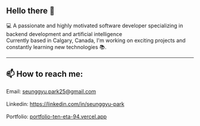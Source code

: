 ## Hello there 👋

💻 A passionate and highly motivated software developer specializing in backend development and artificial intelligence <br/>
Currently based in Calgary, Canada, I'm working on exciting projects and constantly learning new technologies 📚.<br/>

----------------
## 📫 How to reach me: <br/>
Email: seunggyu.park25@gmail.com <br/><br/>
Linkedin: https://linkedin.com/in/seunggyu-park   <br/><br/>
Portfolio: [portfolio-ten-eta-94.vercel.app ](https://portfolio-ten-eta-94.vercel.app/)

